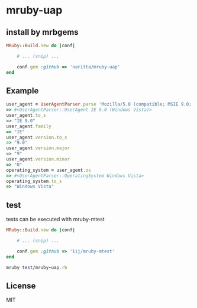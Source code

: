 # mruby-uap

## install by mrbgems
```ruby
MRuby::Build.new do |conf|

    # ... (snip) ...

    conf.gem :github => 'naritta/mruby-uap'
end
```

## Example
```ruby
user_agent = UserAgentParser.parse 'Mozilla/5.0 (compatible; MSIE 9.0; Windows NT 6.0;)'
=> #<UserAgentParser::UserAgent IE 9.0 (Windows Vista)>
user_agent.to_s
=> "IE 9.0"
user_agent.family
=> "IE"
user_agent.version.to_s
=> "9.0"
user_agent.version.major
=> "9"
user_agent.version.minor
=> "0"
operating_system = user_agent.os
=> #<UserAgentParser::OperatingSystem Windows Vista>
operating_system.to_s
=> "Windows Vista"
```

## test
tests can be executed with mruby-mtest
```ruby
MRuby::Build.new do |conf|

    # ... (snip) ...

    conf.gem :github => 'iij/mruby-mtest'
end
```
```ruby
mruby test/mruby-uap.rb
```

## License

MIT